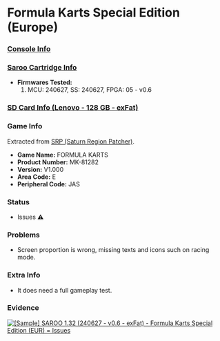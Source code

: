 # Formula Karts Special Edition (Europe)

### [Console Info](../../../../../Info/Consoles/VA13/README.md)

### [Saroo Cartridge Info](../../../../../Info/Cartridges/RetroGameParadiseStore/1.32F/README.md)

- <b>Firmwares Tested:</b>
  1. MCU: 240627, SS: 240627, FPGA: 05 - v0.6

### [SD Card Info (Lenovo - 128 GB - exFat)](../../../../../Info/SdCards/Lenovo/128GB/exfat/README.md)

### Game Info

Extracted from [SRP (Saturn Region Patcher)](https://segaxtreme.net/resources/saturn-region-patcher.81/download).

- <b>Game Name:</b> FORMULA KARTS
- <b>Product Number:</b> MK-81282
- <b>Version:</b> V1.000
- <b>Area Code:</b> E
- <b>Peripheral Code:</b> JAS

### Status

- Issues :warning:

### Problems

- Screen proportion is wrong, missing texts and icons such on racing mode.

### Extra Info

- It does need a full gameplay test.

### Evidence

[![[Sample] SAROO 1.32 (240627 - v0.6 - exFat) - Formula Karts Special Edition (EUR) = Issues](https://img.youtube.com/vi/W2-FfTRe6gg/0.jpg)](https://www.youtube.com/watch?v=W2-FfTRe6gg)
